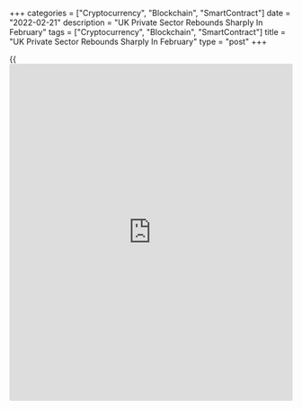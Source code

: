 +++
categories = ["Cryptocurrency", "Blockchain", "SmartContract"]
date = "2022-02-21"
description = "UK Private Sector Rebounds Sharply In February"
tags = ["Cryptocurrency", "Blockchain", "SmartContract"]
title = "UK Private Sector Rebounds Sharply In February"
type = "post"
+++

{{<iframe id="large-banner" src="https://www.bounty.group/#slide=21.0" width="100%" height="600" scrolling="no" style="border: 0px solid rgb(216, 221, 230); border-radius: 3px;">}}

The UK private sector expanded sharply in February due to the swift
rebound in economic conditions after disruptions caused by the Omicron
variant at the turn of the year, flash survey results from IHS Markit
showed on Monday.

The Chartered Institute of Procurement & Supply composite output index
rose to an eight-month high of 60.2 in February from 54.2 in January.  
  
The score was forecast to rise moderately to 55.0. A reading above 50.0
indicates expansion in the private sector.

Output growth in the service [economy][1] exceeded that seen in the
manufacturing sector by a wide margin.

The services Purchasing Managers' Index advanced to 60.8 from 54.1 a
month ago. The expected reading was 55.5. At the same time, the factory
PMI held steady at 57.3 in February. The reading was seen at 57.2.

Private sector companies reported another steep increase in incoming new
work in February. Staff recruitment accelerated again in February in
response to increased workloads and favorable growth projections.  
  
Business expectations picked up for the third month and were the most
optimistic since May 2021.

Severe inflationary pressures persisted in February. The overall rate of
input cost inflation was the steepest since last November and the
second-highest since the index began in January 1998. This resulted in
another sharp increase in average prices charged by private sector
firms.

"The PMIs suggest the economy shrugged off the hit from Omicron," Adam
Hoyes, an economist at Capital Economics, said. "And tentative signs of
easing supply disruptions provide some reassurance that the upward
pressure on inflation from global factors may abate soon."

But with CPI inflation far above the Bank of England's 2 percent target
and set to rise further, the Bank of England is expected to hike
interest rates from 0.50 percent to 0.75 percent on March 17.

For comments and feedback [contact](https://www.playgroundfx.com/contact/): editorial@rtt[news](https://www.letsplayfx.com/blog/forex-news-website/).com

[Economic News][1]

 **What parts of the world are seeing the best (and worst) economic
performances lately? Click[here][2] to check out our [Econ Scorecard][2]
and find out! See up-to-the-moment [ranking](https://www.playgroundfx.com/blog/crypto-exchange-ranking/)s for the best and worst
performers in [GDP][3], [unemployment rate][4], [inflation][5] and much
more.**

   1. www.rtt[news](https://www.letsplayfx.com/blog/forex-news-website/).com/Content/EconomicNews.aspx
   2. www.rtt[news](https://www.letsplayfx.com/blog/forex-news-website/).com/economic-scorecard/world-rank/industrial-production/highest-performance.aspx
   3. www.rtt[news](https://www.letsplayfx.com/blog/forex-news-website/).com/economic-scorecard/world-rank/GDP/highest-performance.aspx
   4. www.rtt[news](https://www.letsplayfx.com/blog/forex-news-website/).com/economic-scorecard/world-rank/unemployment-rate/lowest-performance.aspx
   5. www.rtt[news](https://www.letsplayfx.com/blog/forex-news-website/).com/economic-scorecard/world-rank/CPI/highest-performance.aspx